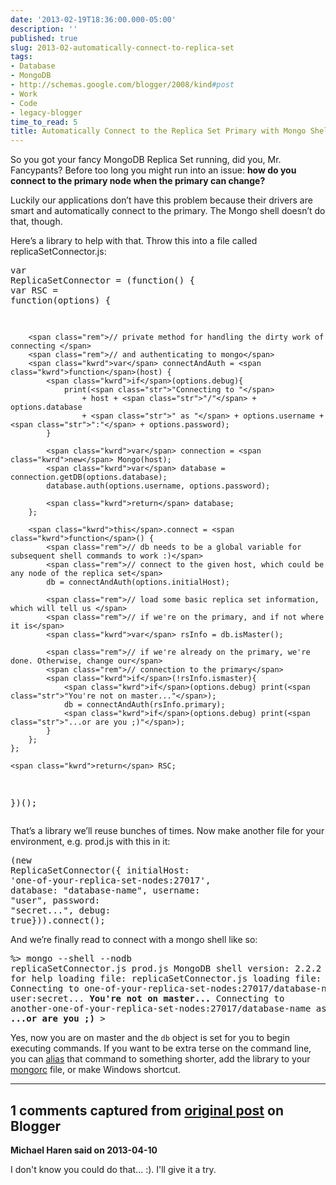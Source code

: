 ```yaml
---
date: '2013-02-19T18:36:00.000-05:00'
description: ''
published: true
slug: 2013-02-automatically-connect-to-replica-set
tags:
- Database
- MongoDB
- http://schemas.google.com/blogger/2008/kind#post
- Work
- Code
- legacy-blogger
time_to_read: 5
title: Automatically Connect to the Replica Set Primary with Mongo Shell
---
```



So you got your fancy MongoDB Replica Set running, did you, Mr. Fancypants? Before too long you might run into an issue: <strong>how do you connect to the primary node when the primary can change? </strong>

Luckily our applications don’t have this problem because their drivers are smart and automatically connect to the primary. The Mongo shell doesn’t do that, though.

Here’s a library to help with that. Throw this into a file called replicaSetConnector.js:<pre class="csharpcode"><span class="kwrd">var</span> ReplicaSetConnector = (<span class="kwrd">function</span>() { 
    <span class="kwrd">var</span> RSC = <span class="kwrd">function</span>(options) {
    
        <span class="rem">// private method for handling the dirty work of connecting </span>
        <span class="rem">// and authenticating to mongo</span>
        <span class="kwrd">var</span> connectAndAuth = <span class="kwrd">function</span>(host) {
            <span class="kwrd">if</span>(options.debug){
                print(<span class="str">"Connecting to "</span> 
                    + host + <span class="str">"/"</span> + options.database 
                    + <span class="str">" as "</span> + options.username + <span class="str">":"</span> + options.password);
            }
            
            <span class="kwrd">var</span> connection = <span class="kwrd">new</span> Mongo(host);
            <span class="kwrd">var</span> database = connection.getDB(options.database);
            database.auth(options.username, options.password);    
            
            <span class="kwrd">return</span> database;    
        };
        
        <span class="kwrd">this</span>.connect = <span class="kwrd">function</span>() {
            <span class="rem">// db needs to be a global variable for subsequent shell commands to work :)</span>
            <span class="rem">// connect to the given host, which could be any node of the replica set</span>
            db = connectAndAuth(options.initialHost);
            
            <span class="rem">// load some basic replica set information, which will tell us </span>
            <span class="rem">// if we're on the primary, and if not where it is</span>
            <span class="kwrd">var</span> rsInfo = db.isMaster();

            <span class="rem">// if we're already on the primary, we're done. Otherwise, change our</span>
            <span class="rem">// connection to the primary</span>
            <span class="kwrd">if</span>(!rsInfo.ismaster){
                <span class="kwrd">if</span>(options.debug) print(<span class="str">"You're not on master..."</span>);
                db = connectAndAuth(rsInfo.primary);
                <span class="kwrd">if</span>(options.debug) print(<span class="str">"...or are you ;)"</span>);
            }
        };
    };
        
    <span class="kwrd">return</span> RSC;
})();</pre>

That’s a library we’ll reuse bunches of times. Now make another file for your environment, e.g. prod.js with this in it:<pre class="csharpcode">(<span class="kwrd">new</span> ReplicaSetConnector({ 
    initialHost: <span class="str">'one-of-your-replica-set-nodes:27017'</span>, 
    database: <span class="str">"database-name"</span>, 
    username: <span class="str">"user"</span>, 
    password: <span class="str">"secret..."</span>,
    debug: <span class="kwrd">true</span>})).connect();</pre>

And we’re finally read to connect with a mongo shell like so:<pre class="csharpcode">%&gt; mongo --shell --nodb replicaSetConnector.js prod.js
MongoDB shell version: 2.2.2
type "help" for help
loading file: replicaSetConnector.js
loading file: prod.js
Connecting to one-of-your-replica-set-nodes:27017/database-name as user:secret...
<strong>You're not on master...
</strong>Connecting to another-one-of-your-replica-set-nodes:27017/database-name as user:secret
<strong>...or are you ;)</strong>
&gt;</pre>

Yes, now you are on master and the <code>db</code> object is set for you to begin executing commands. If you want to be extra terse on the command line, you can <a href="http://tldp.org/LDP/abs/html/aliases.html">alias</a> that command to something shorter, add the library to your <a href="http://docs.mongodb.org/manual/reference/mongo/#mongo-mongorc-file">mongorc</a> file, or make Windows shortcut.

---

## 1 comments captured from [original post](https://blog.wassupy.com/2013/02/automatically-connect-to-replica-set.html) on Blogger

**Michael Haren said on 2013-04-10**

I don't know you could do that... :). I'll give it a try.

